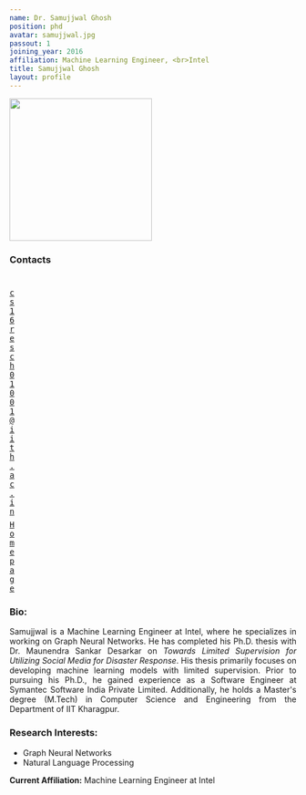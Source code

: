 ```yaml
---
name: Dr. Samujjwal Ghosh
position: phd
avatar: samujjwal.jpg
passout: 1
joining_year: 2016
affiliation: Machine Learning Engineer, <br>Intel
title: Samujjwal Ghosh
layout: profile
---
```


<img width="250" src="{{site.baseurl}}/images/people/{{page.avatar}}" data-action="zoom">

### Contacts

<div class="row">
<div class="col-1" style="width:5px">
    <b><a href="mailto:cs16resch01001@iith.ac.in" target="_blank"><i class="fa fa-envelope-o"></i></a></b><br>
    <span style="display: block; margin-bottom: 0.5em"></span>
    <b><a href="" target="_blank"><i class="fa fa-globe"></i></a></b>
    <span style="display: block; margin-bottom: 0.5em"></span>
</div>
<div class="col-1" style="width:5px">
    <a href="mailto:cs16resch01001@iith.ac.in" target="_blank"><samp>cs16resch01001@iith.ac.in</samp></a>
    <span style="display: block; margin-bottom: 0.5em"></span>
    <a href="https://sites.google.com/view/samujjwal/home?authuser=0" target="_blank"><samp>Homepage</samp></a><br>
    <span style="display: block; margin-bottom: 0.5em"></span>
</div>
</div>
<span style="display: block; margin-bottom: 1em"></span>

### Bio:

<p style="text-align:justify">
Samujjwal is a Machine Learning Engineer at Intel, where he specializes in working on Graph Neural Networks. He has completed his Ph.D. thesis with Dr. Maunendra Sankar Desarkar on <i> Towards Limited Supervision for Utilizing Social Media for Disaster Response</i>. His thesis primarily focuses on developing machine learning models with limited supervision. Prior to pursuing his Ph.D., he gained experience as a Software Engineer at Symantec Software India Private Limited. Additionally, he holds a Master's degree (M.Tech) in Computer Science and Engineering from the Department of IIT Kharagpur.</p>

### Research Interests:

- Graph Neural Networks
- Natural Language Processing

**Current Affiliation:** Machine Learning Engineer at Intel
